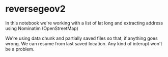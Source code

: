 # reversegeov2
In this notebook we're working with a list of lat long and extracting address using Nominatim (OpenStreetMap)

We're using data chunk and partially saved files so that, if anything goes wrong. We can resume from last saved location. Any kind of interupt won't be a problem.

